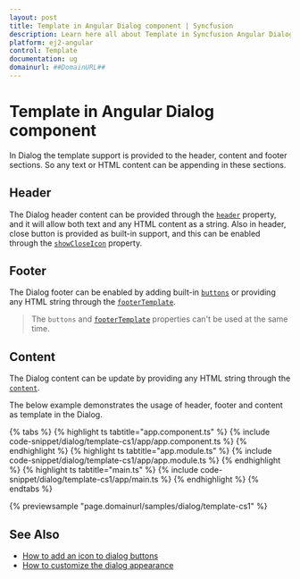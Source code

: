 ```yaml
---
layout: post
title: Template in Angular Dialog component | Syncfusion
description: Learn here all about Template in Syncfusion Angular Dialog component of Syncfusion Essential JS 2 and more.
platform: ej2-angular
control: Template 
documentation: ug
domainurl: ##DomainURL##
---
```


# Template in Angular Dialog component

In Dialog the template support is provided to the header, content and footer sections. So any text or HTML content can be appending in these sections.

## Header

The Dialog header content can be provided through the [`header`](https://ej2.syncfusion.com/angular/documentation/api/dialog/#header) property, and it will allow both text and any HTML content as a string.
Also in header, close button is provided as built-in support, and this can be enabled through the [`showCloseIcon`](https://ej2.syncfusion.com/angular/documentation/api/dialog/#showcloseicon) property.

## Footer

The Dialog footer can be enabled by adding built-in [`buttons`](https://ej2.syncfusion.com/angular/documentation/api/dialog/#buttons) or providing any HTML string through the [`footerTemplate`](https://ej2.syncfusion.com/angular/documentation/api/dialog/#footertemplate).

> The `buttons` and [`footerTemplate`](https://ej2.syncfusion.com/angular/documentation/api/dialog/#footertemplate) properties can't be used at the same time.

## Content

The Dialog content can be update by providing any HTML string through the [`content`](https://ej2.syncfusion.com/angular/documentation/api/dialog/#content).

The below example demonstrates the usage of header, footer and content as template in the Dialog.

{% tabs %}
{% highlight ts tabtitle="app.component.ts" %}
{% include code-snippet/dialog/template-cs1/app/app.component.ts %}
{% endhighlight %}
{% highlight ts tabtitle="app.module.ts" %}
{% include code-snippet/dialog/template-cs1/app/app.module.ts %}
{% endhighlight %}
{% highlight ts tabtitle="main.ts" %}
{% include code-snippet/dialog/template-cs1/app/main.ts %}
{% endhighlight %}
{% endtabs %}
  
{% previewsample "page.domainurl/samples/dialog/template-cs1" %}

## See Also

* [How to add an icon to dialog buttons](./how-to/add-an-icons-to-dialog-buttons)
* [How to customize the dialog appearance](./how-to/customize-the-dialog-appearance)
